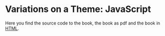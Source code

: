 # Variations on a Theme: JavaScript

Here you find the source code to the book, the book as pdf and the book in [HTML](https://rplano.github.io/book6_JavaScript/ "HTML").
